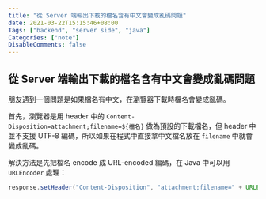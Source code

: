```yaml
---
title: "從 Server 端輸出下載的檔名含有中文會變成亂碼問題"
date: 2021-03-22T15:15:46+08:00
Tags: ["backend", "server side", "java"]
Categories: ["note"]
DisableComments: false
---
```

## 從 Server 端輸出下載的檔名含有中文會變成亂碼問題

朋友遇到一個問題是如果檔名有中文，在瀏覽器下載時檔名會變成亂碼。

首先，瀏覽器是用 header 中的 `Content-Disposition=attachment;filename=${檔名}` 做為預設的下載檔名，但 header 中並不支援 UTF-8 編碼，所以如果在程式中直接拿中文檔名放在 `filename` 中就會變成亂碼。

解決方法是先把檔名 encode 成 URL-encoded 編碼，在 Java 中可以用 `URLEncoder` 處理：

```java
response.setHeader("Content-Disposition", "attachment;filename=" + URLEncoder.encode(fileName, "UTF-8");
```